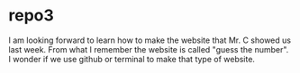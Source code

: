 # repo3
I am looking forward to learn how to make the website that Mr. C showed us last week. From what I remember the website is called "guess the number".  I wonder if we use github or terminal to make that type of website.